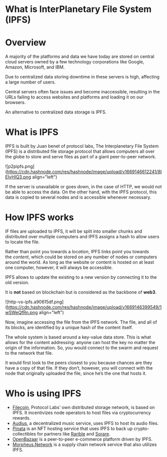 # What is InterPlanetary File System (IPFS)

# Overview

A majority of the platforms and data we have today are stored on central cloud servers owned by a few technology corporations like Google, Amazon, Microsoft, and IBM.

Due to centralized data storing downtime in these servers is high, affecting a large number of users.

Central servers often face issues and become inaccessible, resulting in the URLs failing to access websites and platforms and loading it on our browsers.

An alternative to centralized data storage is IPFS.

# What is IPFS

IPFS is built by Juan benet of protocol labs, The Interplanetary File System (IPFS) is a distributed file storage protocol that allows computers all over the globe to store and serve files as part of a giant peer-to-peer network.


![p2pipfs.png](https://cdn.hashnode.com/res/hashnode/image/upload/v1669146612241/8IEIyHIQ3.png align="left")


If the server is unavailable or goes down, in the case of HTTP, we would not be able to access the data. On the other hand, with the IPFS protocol, this data is copied to several nodes and is accessible whenever necessary.

# How IPFS works

IF files are uploaded to IPFS, it will be split into smaller chunks and distributed over multiple computers and IPFS assigns a hash to allow users to locate the file.

 Rather than point you towards a *location*, IPFS links point you towards the *content*, which could be stored on any number of nodes or computers around the world. As long as the website or content is hosted on at least one computer, however, it will always be accessible.

IPFS allows to update the existing to a new version by connecting it to the old version.

It is **not** based on blockchain but is considered as the backbone of **web3**.



![http-vs-ipfs.a90615df.png](https://cdn.hashnode.com/res/hashnode/image/upload/v1669146399549/1wSWeQfRn.png align="left")


Now, imagine accessing the file from the IPFS network. The file, and all of its blocks, are identified by a unique hash of the content itself. 

The whole system is based around a key-value data store. This is what allows for the content addressing: anyone can host the key no matter the origin of the information. So, you would connect to the swarm and request to the network that file. 

It would first look to the peers closest to you because chances are they have a copy of that file. If they don’t, however, you will connect with the node that originally uploaded the file, since he’s the one that hosts it.

# Who is using IPFS

- [Filecoin](https://filecoin.io/), Protocol Labs’ own distributed storage network, is based on IPFS. It 
   incentivizes node operators 
   to host files via cryptocurrency rewards.
- [Audius](https://audius.co/), a decentralized music service, uses IPFS to host its audio files.
- [Pinata](https://www.pinata.cloud/) is an NFT hosting service that uses IPFS to back up crypto- 
   collectibles for partners 
   like [Rarible](https://rarible.com/) and [Sorare](https://sorare.com/).
- [OpenBazaar](https://github.com/OpenBazaar) is a peer-to-peer e-commerce platform driven by IPFS.
- [Morpheus.Network](https://morpheus.network/) is a supply chain network service that also utilizes 
   IPFS.


